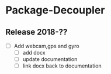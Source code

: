 # Package-Decoupler
## Release 2018-??

* [ ] Add webcam,gps and gyro
  * [ ] add docx
  * [ ] update documentation
  * [ ] link docx back to documentation